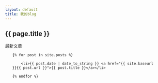 ```yaml
---
layout: default  
title: 我的blog  
---
```


<h2>{{ page.title }}</h2>

<p>最新文章</p>

<ul>

    {% for post in site.posts %}

        <li>{{ post.date | date_to_string }} <a href="{{ site.baseurl }}{{ post.url }}">{{ post.title }}</a></li>

    {% endfor %}

</ul>
